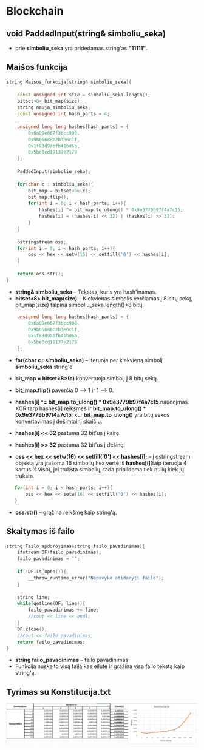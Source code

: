 # Blockchain

## void PaddedInput(string& simboliu_seka)
- prie **simboliu_seka** yra pridedamas string'as **"11111"**.

## Maišos funkcija
```cpp
string Maisos_funkcija(string& simboliu_seka){

    const unsigned int size = simboliu_seka.length();
    bitset<8> bit_map(size);
    string nauja_simboliu_seka;
    const unsigned int hash_parts = 4;

    unsigned long long hashes[hash_parts] = {
        0x6a09e667f3bcc908,
        0x9b05688c2b3e6c1f,
        0x1f83d9abfb41bd6b,
        0x5be0cd19137e2179
    };

    PaddedInput(simboliu_seka);

    for(char c : simboliu_seka){
        bit_map = bitset<8>(c);
        bit_map.flip();
        for(int i = 0; i < hash_parts; i++){
            hashes[i] ^= bit_map.to_ulong() * 0x9e3779b97f4a7c15;
            hashes[i] = (hashes[i] << 32) | (hashes[i] >> 32);
        }
    }

    ostringstream oss;
    for(int i = 0; i < hash_parts; i++){
        oss << hex << setw(16) << setfill('0') << hashes[i];
    }

    return oss.str();
}
```
- **string& simboliu_seka** – Tekstas, kuris yra hash'inamas.
- **bitset<8> bit_map(size)** – Kiekvienas simbolis verčiamas į 8 bitų seką, bit_map(size) talpina simboliu_seka.length()*8 bitų.
```cpp
    unsigned long long hashes[hash_parts] = {
        0x6a09e667f3bcc908,
        0x9b05688c2b3e6c1f,
        0x1f83d9abfb41bd6b,
        0x5be0cd19137e2179
    };
```
- **for(char c : simboliu_seka)** – iteruoja per kiekvieną simbolį **simboliu_seka** string'e

 - **bit_map = bitset<8>(c)** konvertuoja simbolį į 8 bitų seką.
 - **bit_map.flip()** paverčia 0 –> 1 ir 1 –> 0.
 - **hashes[i] ^= bit_map.to_ulong() * 0x9e3779b97f4a7c15** naudojmas XOR tarp hashes[i] reiksmes ir **bit_map.to_ulong() * 0x9e3779b97f4a7c15**, kur **bit_map.to_ulong()** yra bitų sekos konvertavimas į dešimtainį skaičių.
 - **hashes[i] << 32** pastuma 32  bit'us į kairę.
 - **hashes[i] >> 32** pastuma 32  bit'us į dešinę.
 - **oss << hex << setw(16) << setfill('0') << hashes[i];** – į ostringstream objektą yra įrašoma 16 simbolių hex vertė iš **hashes[i]**(taip iteruoja 4 kartus iš viso), jei truksta simbolių, tada pripildoma tiek nulių kiek jų truksta.
 ```cpp
    for(int i = 0; i < hash_parts; i++){
        oss << hex << setw(16) << setfill('0') << hashes[i];
    }
```
- **oss.str()** – grąžina reikšmę kaip string'ą.

## Skaitymas iš failo
```cpp
string Failo_apdorojimas(string failo_pavadinimas){
    ifstream DF(failo_pavadinimas);
    failo_pavadinimas = "";

    if(!DF.is_open()){
        __throw_runtime_error("Nepavyko atidaryti failo");
    }

    string line;
    while(getline(DF, line)){
        failo_pavadinimas += line;
        //cout << line << endl;
    }
    DF.close();
    //cout << failo_pavadinimas;
    return failo_pavadinimas;
}
```
- **string failo_pavadinimas** – failo pavadinimas
- Funkcija nuskaito visą failą kas eilute ir grąžina visa failo tekstą kaip string'ą.

## Tyrimas su Konstitucija.txt
![Konstitucijos Tyrimas](Tyrimas.png)

